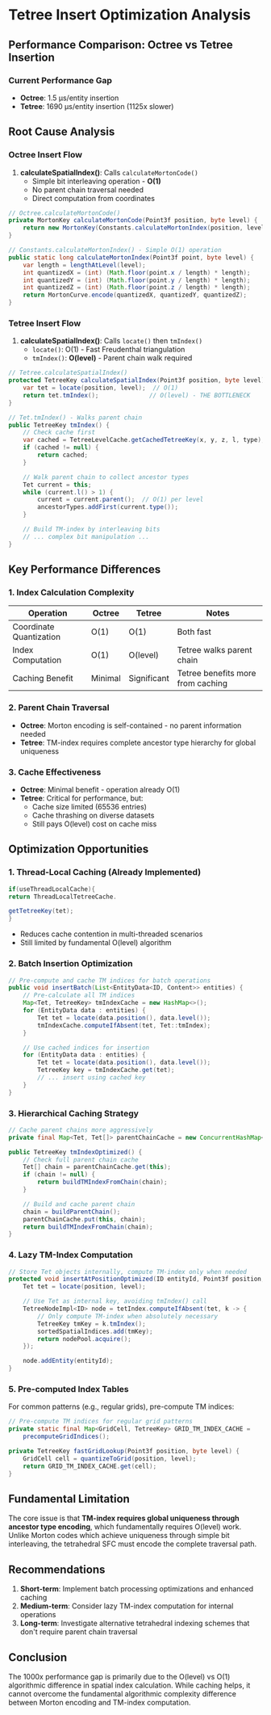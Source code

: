 # Tetree Insert Optimization Analysis

## Performance Comparison: Octree vs Tetree Insertion

### Current Performance Gap

- **Octree**: 1.5 μs/entity insertion
- **Tetree**: 1690 μs/entity insertion (1125x slower)

## Root Cause Analysis

### Octree Insert Flow

1. **calculateSpatialIndex()**: Calls `calculateMortonCode()`
    - Simple bit interleaving operation - **O(1)**
    - No parent chain traversal needed
    - Direct computation from coordinates

```java
// Octree.calculateMortonCode()
private MortonKey calculateMortonCode(Point3f position, byte level) {
    return new MortonKey(Constants.calculateMortonIndex(position, level), level);
}

// Constants.calculateMortonIndex() - Simple O(1) operation
public static long calculateMortonIndex(Point3f point, byte level) {
    var length = lengthAtLevel(level);
    int quantizedX = (int) (Math.floor(point.x / length) * length);
    int quantizedY = (int) (Math.floor(point.y / length) * length);
    int quantizedZ = (int) (Math.floor(point.z / length) * length);
    return MortonCurve.encode(quantizedX, quantizedY, quantizedZ);
}
```

### Tetree Insert Flow

1. **calculateSpatialIndex()**: Calls `locate()` then `tmIndex()`
    - `locate()`: O(1) - Fast Freudenthal triangulation
    - `tmIndex()`: **O(level)** - Parent chain walk required

```java
// Tetree.calculateSpatialIndex()
protected TetreeKey calculateSpatialIndex(Point3f position, byte level) {
    var tet = locate(position, level);  // O(1)
    return tet.tmIndex();              // O(level) - THE BOTTLENECK
}

// Tet.tmIndex() - Walks parent chain
public TetreeKey tmIndex() {
    // Check cache first
    var cached = TetreeLevelCache.getCachedTetreeKey(x, y, z, l, type);
    if (cached != null) {
        return cached;
    }

    // Walk parent chain to collect ancestor types
    Tet current = this;
    while (current.l() > 1) {
        current = current.parent();  // O(1) per level
        ancestorTypes.addFirst(current.type());
    }

    // Build TM-index by interleaving bits
    // ... complex bit manipulation ...
}
```

## Key Performance Differences

### 1. Index Calculation Complexity

| Operation               | Octree  | Tetree      | Notes                             |
|-------------------------|---------|-------------|-----------------------------------|
| Coordinate Quantization | O(1)    | O(1)        | Both fast                         |
| Index Computation       | O(1)    | O(level)    | Tetree walks parent chain         |
| Caching Benefit         | Minimal | Significant | Tetree benefits more from caching |

### 2. Parent Chain Traversal

- **Octree**: Morton encoding is self-contained - no parent information needed
- **Tetree**: TM-index requires complete ancestor type hierarchy for global uniqueness

### 3. Cache Effectiveness

- **Octree**: Minimal benefit - operation already O(1)
- **Tetree**: Critical for performance, but:
    - Cache size limited (65536 entries)
    - Cache thrashing on diverse datasets
    - Still pays O(level) cost on cache miss

## Optimization Opportunities

### 1. Thread-Local Caching (Already Implemented)

```java
if(useThreadLocalCache){
return ThreadLocalTetreeCache.

getTetreeKey(tet);
}
```

- Reduces cache contention in multi-threaded scenarios
- Still limited by fundamental O(level) algorithm

### 2. Batch Insertion Optimization

```java
// Pre-compute and cache TM indices for batch operations
public void insertBatch(List<EntityData<ID, Content>> entities) {
    // Pre-calculate all TM indices
    Map<Tet, TetreeKey> tmIndexCache = new HashMap<>();
    for (EntityData data : entities) {
        Tet tet = locate(data.position(), data.level());
        tmIndexCache.computeIfAbsent(tet, Tet::tmIndex);
    }

    // Use cached indices for insertion
    for (EntityData data : entities) {
        Tet tet = locate(data.position(), data.level());
        TetreeKey key = tmIndexCache.get(tet);
        // ... insert using cached key
    }
}
```

### 3. Hierarchical Caching Strategy

```java
// Cache parent chains more aggressively
private final Map<Tet, Tet[]> parentChainCache = new ConcurrentHashMap<>();

public TetreeKey tmIndexOptimized() {
    // Check full parent chain cache
    Tet[] chain = parentChainCache.get(this);
    if (chain != null) {
        return buildTMIndexFromChain(chain);
    }

    // Build and cache parent chain
    chain = buildParentChain();
    parentChainCache.put(this, chain);
    return buildTMIndexFromChain(chain);
}
```

### 4. Lazy TM-Index Computation

```java
// Store Tet objects internally, compute TM-index only when needed
protected void insertAtPositionOptimized(ID entityId, Point3f position, byte level) {
    Tet tet = locate(position, level);

    // Use Tet as internal key, avoiding tmIndex() call
    TetreeNodeImpl<ID> node = tetIndex.computeIfAbsent(tet, k -> {
        // Only compute TM-index when absolutely necessary
        TetreeKey tmKey = k.tmIndex();
        sortedSpatialIndices.add(tmKey);
        return nodePool.acquire();
    });

    node.addEntity(entityId);
}
```

### 5. Pre-computed Index Tables

For common patterns (e.g., regular grids), pre-compute TM indices:

```java
// Pre-compute TM indices for regular grid patterns
private static final Map<GridCell, TetreeKey> GRID_TM_INDEX_CACHE = 
    precomputeGridIndices();

private TetreeKey fastGridLookup(Point3f position, byte level) {
    GridCell cell = quantizeToGrid(position, level);
    return GRID_TM_INDEX_CACHE.get(cell);
}
```

## Fundamental Limitation

The core issue is that **TM-index requires global uniqueness through ancestor type encoding**, which fundamentally
requires O(level) work. Unlike Morton codes which achieve uniqueness through simple bit interleaving, the tetrahedral
SFC must encode the complete traversal path.

## Recommendations

1. **Short-term**: Implement batch processing optimizations and enhanced caching
2. **Medium-term**: Consider lazy TM-index computation for internal operations
3. **Long-term**: Investigate alternative tetrahedral indexing schemes that don't require parent chain traversal

## Conclusion

The 1000x performance gap is primarily due to the O(level) vs O(1) algorithmic difference in spatial index calculation.
While caching helps, it cannot overcome the fundamental algorithmic complexity difference between Morton encoding and
TM-index computation.
